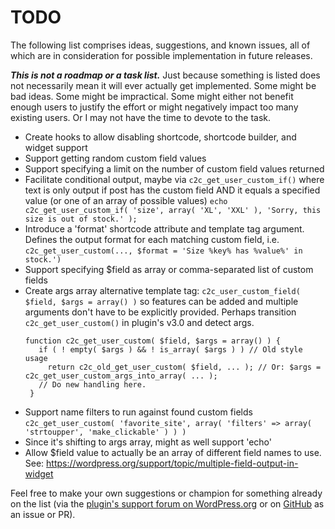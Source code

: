 # TODO

The following list comprises ideas, suggestions, and known issues, all of which are in consideration for possible implementation in future releases.

***This is not a roadmap or a task list.*** Just because something is listed does not necessarily mean it will ever actually get implemented. Some might be bad ideas. Some might be impractical. Some might either not benefit enough users to justify the effort or might negatively impact too many existing users. Or I may not have the time to devote to the task.

* Create hooks to allow disabling shortcode, shortcode builder, and widget support
* Support getting random custom field values
* Support specifying a limit on the number of custom field values returned
* Facilitate conditional output, maybe via `c2c_get_user_custom_if()` where text is only output if post
  has the custom field AND it equals a specified value (or one of an array of possible values)
  `echo c2c_get_user_custom_if( 'size', array( 'XL', 'XXL' ), 'Sorry, this size is out of stock.' );`
* Introduce a 'format' shortcode attribute and template tag argument.  Defines the output format for each matching custom field,
  i.e. `c2c_get_user_custom(..., $format = 'Size %key% has %value%' in stock.')`
* Support specifying $field as array or comma-separated list of custom fields
* Create args array alternative template tag: `c2c_user_custom_field( $field, $args = array() )` so features can be added and multiple arguments don't have to be explicitly provided.
  Perhaps transition `c2c_get_user_custom()` in plugin's v3.0 and detect args.
  ```
  function c2c_get_user_custom( $field, $args = array() ) {
     if ( ! empty( $args ) && ! is_array( $args ) ) // Old style usage
       return c2c_old_get_user_custom( $field, ... ); // Or: $args = c2c_get_user_custom_args_into_array( ... );
     // Do new handling here.
   }
  ```
* Support name filters to run against found custom fields
  `c2c_get_user_custom( 'favorite_site', array( 'filters' => array( 'strtoupper', 'make_clickable' ) ) )`
* Since it's shifting to args array, might as well support 'echo'
* Allow $field value to actually be an array of different field names to use.
  See: https://wordpress.org/support/topic/multiple-field-output-in-widget

Feel free to make your own suggestions or champion for something already on the list (via the [plugin's support forum on WordPress.org](https://wordpress.org/support/plugin/get-user-custom-field-values/) or on [GitHub](https://github.com/coffee2code/get-user-custom-field-values/) as an issue or PR).